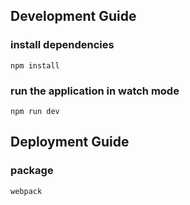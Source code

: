 ## Development Guide
### install dependencies
```
npm install
```
### run the application in watch mode
```
npm run dev
```

## Deployment Guide
### package
```
webpack
```
